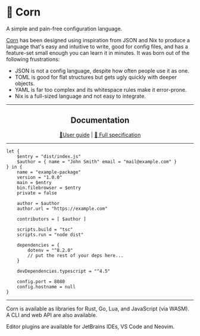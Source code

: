 # 🌽 Corn

A simple and pain-free configuration language.

[Corn](https://cornlang.dev) has been designed using inspiration from JSON and
Nix to produce a language that's easy and intuitive to write, good for config
files, and has a feature-set small enough you can learn it in minutes. It was
born out of the following frustrations:

- JSON is not a config language, despite how often people use it as one.
- TOML is good for flat structures but gets ugly quickly with deeper objects.
- YAML is far too complex and its whitespace rules make it error-prone.
- Nix is a full-sized language and not easy to integrate.

---

<div align="center">

## Documentation

[📖User guide](https://cornlang.dev/user-guide) |
[📝 Full specification](https://cornlang.dev/spec)

</div>

---

```corn
let {
    $entry = "dist/index.js"
    $author = { name = "John Smith" email = "mail@example.com" }
} in {
    name = "example-package"
    version = "1.0.0"
    main = $entry
    bin.filebrowser = $entry
    private = false

    author = $author
    author.url = "https://example.com"

    contributors = [ $author ]

    scripts.build = "tsc"
    scripts.run = "node dist"

    dependencies = {
        dotenv = "^8.2.0"
        // put the rest of your deps here...
    }

    devDependencies.typescript = "^4.5"

    config.port = 8080
    config.hostname = null
}
```

---

Corn is available as libraries for Rust, Go, Lua, and JavaScript (via WASM).\
A CLI and web API are also available.

Editor plugins are available for JetBrains IDEs, VS Code and Neovim.
